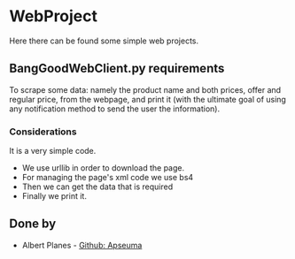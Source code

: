 # WebProject

Here there can be found some simple web projects.

## BangGoodWebClient.py requirements

To scrape some data: namely the product name and both prices, offer and regular price,
from the webpage, and print it (with the ultimate goal of using any
notification method to send the user the information).

### Considerations

It is a very simple code. 
- We use urllib in order to download the page. 
- For managing the page's xml code we use bs4
- Then we can get the data that is required
- Finally we print it.

## Done by
* Albert Planes - [Github: Apseuma](http://github.com/Apseuma)

